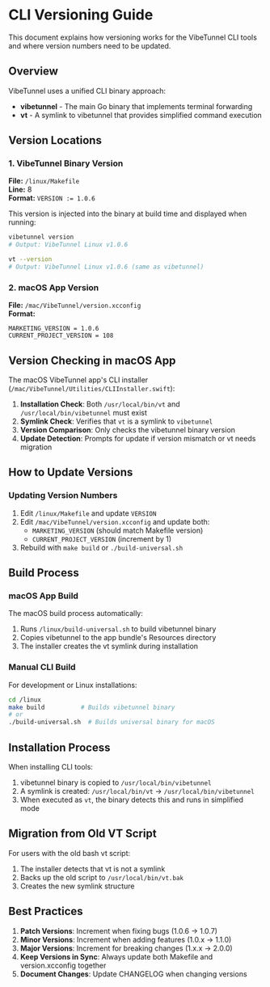 # CLI Versioning Guide

This document explains how versioning works for the VibeTunnel CLI tools and where version numbers need to be updated.

## Overview

VibeTunnel uses a unified CLI binary approach:
- **vibetunnel** - The main Go binary that implements terminal forwarding
- **vt** - A symlink to vibetunnel that provides simplified command execution

## Version Locations

### 1. VibeTunnel Binary Version

**File:** `/linux/Makefile`  
**Line:** 8  
**Format:** `VERSION := 1.0.6`

This version is injected into the binary at build time and displayed when running:
```bash
vibetunnel version
# Output: VibeTunnel Linux v1.0.6

vt --version  
# Output: VibeTunnel Linux v1.0.6 (same as vibetunnel)
```

### 2. macOS App Version

**File:** `/mac/VibeTunnel/version.xcconfig`  
**Format:** 
```
MARKETING_VERSION = 1.0.6
CURRENT_PROJECT_VERSION = 108
```

## Version Checking in macOS App

The macOS VibeTunnel app's CLI installer (`/mac/VibeTunnel/Utilities/CLIInstaller.swift`):

1. **Installation Check**: Both `/usr/local/bin/vt` and `/usr/local/bin/vibetunnel` must exist
2. **Symlink Check**: Verifies that `vt` is a symlink to `vibetunnel` 
3. **Version Comparison**: Only checks the vibetunnel binary version
4. **Update Detection**: Prompts for update if version mismatch or vt needs migration

## How to Update Versions

### Updating Version Numbers
1. Edit `/linux/Makefile` and update `VERSION`
2. Edit `/mac/VibeTunnel/version.xcconfig` and update both:
   - `MARKETING_VERSION` (should match Makefile version)
   - `CURRENT_PROJECT_VERSION` (increment by 1)
3. Rebuild with `make build` or `./build-universal.sh`

## Build Process

### macOS App Build
The macOS build process automatically:
1. Runs `/linux/build-universal.sh` to build vibetunnel binary
2. Copies vibetunnel to the app bundle's Resources directory
3. The installer creates the vt symlink during installation

### Manual CLI Build
For development or Linux installations:
```bash
cd /linux
make build          # Builds vibetunnel binary
# or
./build-universal.sh  # Builds universal binary for macOS
```

## Installation Process

When installing CLI tools:
1. vibetunnel binary is copied to `/usr/local/bin/vibetunnel`
2. A symlink is created: `/usr/local/bin/vt` → `/usr/local/bin/vibetunnel`
3. When executed as `vt`, the binary detects this and runs in simplified mode

## Migration from Old VT Script

For users with the old bash vt script:
1. The installer detects that vt is not a symlink
2. Backs up the old script to `/usr/local/bin/vt.bak`
3. Creates the new symlink structure

## Best Practices

1. **Patch Versions**: Increment when fixing bugs (1.0.6 → 1.0.7)
2. **Minor Versions**: Increment when adding features (1.0.x → 1.1.0)
3. **Major Versions**: Increment for breaking changes (1.x.x → 2.0.0)
4. **Keep Versions in Sync**: Always update both Makefile and version.xcconfig together
5. **Document Changes**: Update CHANGELOG when changing versions